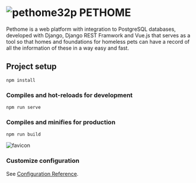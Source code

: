 # ![pethome32p](https://user-images.githubusercontent.com/67969956/139300053-9196fea9-ba29-443e-a7e1-822931882593.png) PETHOME

Pethome is a web platform with integration to PostgreSQL databases, developed with Django, Django REST Framwork and Vue.js that serves as a tool so that homes and foundations for homeless pets can have a record of all the information of these in a way easy and fast.


## Project setup
```
npm install
```

### Compiles and hot-reloads for development
```
npm run serve
```

### Compiles and minifies for production
```
npm run build
```
![favicon](https://user-images.githubusercontent.com/67969956/139294710-43397711-5239-45a9-84c2-fb9963c061d0.png)

### Customize configuration
See [Configuration Reference](https://cli.vuejs.org/config/).
